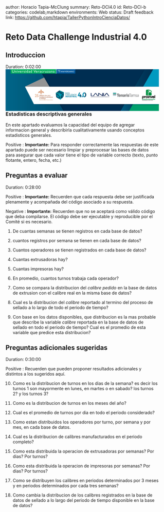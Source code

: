 author: Horacio Tapia-McClung
summary: Reto-DCI4.0
id: Reto-DCI-b
categories: codelab,markdown
environments: Web
status: Draft
feedback link: https://github.com/htapia/TallerPythonIntroCienciaDatos/

# Reto Data Challenge Industrial 4.0

## Introduccion
Duration: 0:02:00
<img align="left" style="padding-right:10px;" src="figures/header_small.png">

### Estadisticas descriptivas generales

En este apartado evaluamos la capacidad del equipo de agregar informacion general y describirla cualitativamente usando conceptos estadisticos generales. 

Positive
: **Importante:** Para responder correctamente las respuestas de este apartado puede ser necesario limpiar y preprocesar las bases de datos para asegurar que cada valor tiene el tipo de variable correcto (texto, punto flotante, entero, fecha, etc.)

## Preguntas a evaluar
Duration: 0:28:00

Positive
: **Importante:** Recuerden que cada respuesta debe ser justificada plenamente y acompañada del código asociado a su respuesta. 

Negative
: **Importante:** Recuerden que no se aceptará como válido código que deba compilarse. El código debe ser ejecutable y reproducible por el Comité si es necesario.

1.  De cuantas semanas se tienen registros en cada base de datos?

2. cuantos registros por semana se tienen en cada base de datos?

3.  Cuantos operadores se tienen registrados en cada base de datos?

4. Cuantas extrusadoras hay?

5. Cuantas impresoras hay?

6. En promedio, cuantos turnos trabaja cada operador?

7. Como se compara la distribucion del *calibre pedido* en la base de datos de extrusion con el calibre real en la misma base de datos?

8. Cual es la distribucion del *calibre* reportado al termino del proceso de sellado a lo largo de todo el periodo de tiempo?

9. Con base en los datos disponibles, que distribucion es la mas probable que describe la variable *calibre* reportada en la base de datos de sellado en todo el periodo de tiempo? Cual es el promedio de esta variable que predice esta distribucion?

## Preguntas adicionales sugeridas
Duration: 0:30:00

Positive
: Recuerden que pueden proponer resultados adicionales y distintos a los sugeridos aquí.

10. Como es la distribucion de turnos en los dias de la semana? es decir los turnos 1 son mayormente en lunes, en martes o en sabado? los turnos 2? y los turnos 3?

11. Como es la distribucion de turnos en los meses del año?

12. Cual es el promedio de turnos por dia en todo el periodo considerado?

13. Como estan distribuidos los operadores por turno, por semana y por mes, en cada base de datos.

14. Cual es la distribucion de calibres manufacturados en el periodo completo?

15. Como esta distribuida la operacion de extrusadoras por semanas? Por dias? Por turnos?

16. Como esta distribuida la operacion de impresoras por semanas? Por dias? Por turnos?

17. Como se distribuyen los calibres en periodos determinados por 3 meses y en periodos determinados por cada tres semanas?

18. Como cambia la distribucion de los calibres registrados en la base de datos de sellado a lo largo del periodo de tiempo disponible en la base de datos?
